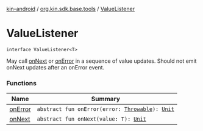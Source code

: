 [kin-android](../../index.md) / [org.kin.sdk.base.tools](../index.md) / [ValueListener](./index.md)

# ValueListener

`interface ValueListener<T>`

May call [onNext](on-next.md) or [onError](on-error.md) in a sequence of value updates.
Should not emit onNext updates after an onError event.

### Functions

| Name | Summary |
|---|---|
| [onError](on-error.md) | `abstract fun onError(error: `[`Throwable`](https://kotlinlang.org/api/latest/jvm/stdlib/kotlin/-throwable/index.html)`): `[`Unit`](https://kotlinlang.org/api/latest/jvm/stdlib/kotlin/-unit/index.html) |
| [onNext](on-next.md) | `abstract fun onNext(value: T): `[`Unit`](https://kotlinlang.org/api/latest/jvm/stdlib/kotlin/-unit/index.html) |
